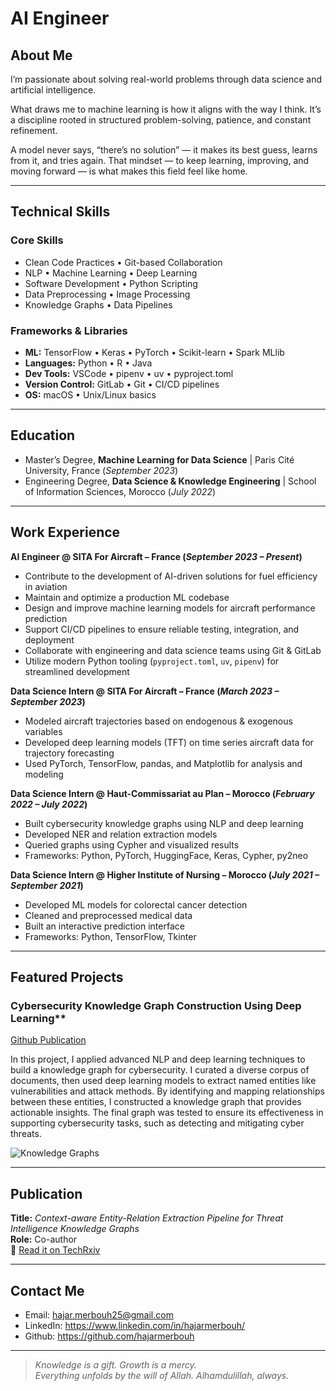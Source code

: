 # AI Engineer


## About Me

I’m passionate about solving real-world problems through data science and artificial intelligence. 

What draws me to machine learning is how it aligns with the way I think. It’s a discipline rooted in structured problem-solving, patience, and constant refinement.

A model never says, “there’s no solution” — it makes its best guess, learns from it, and tries again. That mindset — to keep learning, improving, and moving forward — is what makes this field feel like home.

---
## Technical Skills

### Core Skills

- Clean Code Practices  • Git-based Collaboration
- NLP • Machine Learning • Deep Learning
- Software Development • Python Scripting
- Data Preprocessing • Image Processing
- Knowledge Graphs • Data Pipelines

### Frameworks & Libraries
- **ML:** TensorFlow • Keras • PyTorch • Scikit-learn • Spark MLlib  
- **Languages:** Python • R • Java  
- **Dev Tools:** VSCode • pipenv • uv • pyproject.toml  
- **Version Control:** GitLab • Git • CI/CD pipelines  
- **OS:** macOS • Unix/Linux basics

---

## Education

- Master’s Degree, **Machine Learning for Data Science** | Paris Cité University, France (_September 2023_) 
- Engineering Degree, **Data Science & Knowledge Engineering** | School of Information Sciences, Morocco (_July 2022_)

---

## Work Experience

**AI Engineer @ SITA For Aircraft – France (_September 2023 – Present_)**

- Contribute to the development of AI-driven solutions for fuel efficiency in aviation
- Maintain and optimize a production ML codebase
- Design and improve machine learning models for aircraft performance prediction
- Support CI/CD pipelines to ensure reliable testing, integration, and deployment
- Collaborate with engineering and data science teams using Git & GitLab
- Utilize modern Python tooling (`pyproject.toml`, `uv`, `pipenv`) for streamlined development

**Data Science Intern @ SITA For Aircraft – France (_March 2023 –  September 2023_)**
- Modeled aircraft trajectories based on endogenous & exogenous variables
- Developed deep learning models (TFT) on time series aircraft data for trajectory forecasting
- Used PyTorch, TensorFlow, pandas, and Matplotlib for analysis and modeling

**Data Science Intern @ Haut-Commissariat au Plan – Morocco (_February 2022 – July 2022_)**
- Built cybersecurity knowledge graphs using NLP and deep learning
- Developed NER and relation extraction models
- Queried graphs using Cypher and visualized results
- Frameworks: Python, PyTorch, HuggingFace, Keras, Cypher, py2neo

**Data Science Intern @ Higher Institute of Nursing – Morocco (_July 2021 – September 2021_)**
- Developed ML models for colorectal cancer detection
- Cleaned and preprocessed medical data
- Built an interactive prediction interface
- Frameworks: Python, TensorFlow, Tkinter

---

## Featured Projects

### Cybersecurity Knowledge Graph Construction Using Deep Learning**

[Github Publication](https://github.com/hajarmerbouh/Cybersecurity-Knowledge-graph)

In this project, I applied advanced NLP and deep learning techniques to build a knowledge graph for cybersecurity. I curated a diverse corpus of documents, then used deep learning models to extract named entities like vulnerabilities and attack methods. By identifying and mapping relationships between these entities, I constructed a knowledge graph that provides actionable insights. The final graph was tested to ensure its effectiveness in supporting cybersecurity tasks, such as detecting and mitigating cyber threats.

![Knowledge Graphs](/assets/knowledge_graph.png)


---

## Publication

**Title:** *Context-aware Entity-Relation Extraction Pipeline for Threat Intelligence Knowledge Graphs*  
**Role:** Co-author  
🔗 [Read it on TechRxiv](https://www.techrxiv.org/users/877555/articles/1256981-context-aware-entity-relation-extraction-pipeline-for-threat-intelligence-knowledge-graphs)

---

## Contact Me

- Email: hajar.merbouh25@gmail.com
- LinkedIn: https://www.linkedin.com/in/hajarmerbouh/
- Github: https://github.com/hajarmerbouh

---
> _Knowledge is a gift. Growth is a mercy.  
> Everything unfolds by the will of Allah. Alhamdulillah, always._


